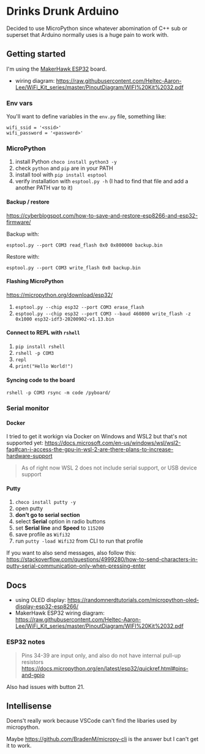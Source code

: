 # Drinks Drunk Arduino

Decided to use MicroPython since whatever abomination of C++ sub or superset that Arduino normally uses is a huge pain to work with.

## Getting started

I'm using the [MakerHawk ESP32](https://www.amazon.co.uk/MakerHawk-Development-0-96inch-Display-Compatible/dp/B076P8GRWV) board.

- wiring diagram: https://raw.githubusercontent.com/Heltec-Aaron-Lee/WiFi_Kit_series/master/PinoutDiagram/WIFI%20Kit%2032.pdf

### Env vars

You'll want to define variables in the `env.py` file, something like:

```
wifi_ssid = '<ssid>'
wifi_password = '<password>'
```

### MicroPython

1. install Python `choco install python3 -y`
1. check `python` and `pip` are in your PATH
1. install tool with `pip install esptool`
1. verify installation with `esptool.py -h` (I had to find that file and add a another PATH var to it)

#### Backup / restore

https://cyberblogspot.com/how-to-save-and-restore-esp8266-and-esp32-firmware/

Backup with:

```
esptool.py --port COM3 read_flash 0x0 0x800000 backup.bin
```

Restore with:

```
esptool.py --port COM3 write_flash 0x0 backup.bin 
```

#### Flashing MicroPython

https://micropython.org/download/esp32/

1. `esptool.py --chip esp32 --port COM3 erase_flash`
1. `esptool.py --chip esp32 --port COM3 --baud 460800 write_flash -z 0x1000 esp32-idf3-20200902-v1.13.bin`

#### Connect to REPL with `rshell`

1. `pip install rshell`
1. `rshell -p COM3`
1. `repl`
1. `print("Hello World!")`

#### Syncing code to the board

```
rshell -p COM3 rsync -m code /pyboard/
```

### Serial monitor

#### Docker

I tried to get it workign via Docker on Windows and WSL2 but that's not supported yet: https://docs.microsoft.com/en-us/windows/wsl/wsl2-faq#can-i-access-the-gpu-in-wsl-2-are-there-plans-to-increase-hardware-support

> As of right now WSL 2 does not include serial support, or USB device support

#### Putty

1. `choco install putty -y`
1. open putty
1. **don't go to serial section**
1. select **Serial** option in radio buttons
1. set **Serial line** and **Speed** to `115200`
1. save profile as `Wifi32`
1. run `putty -load Wifi32` from CLI to run that profile

If you want to also send messages, also follow this: https://stackoverflow.com/questions/4999280/how-to-send-characters-in-putty-serial-communication-only-when-pressing-enter

## Docs

- using OLED display: https://randomnerdtutorials.com/micropython-oled-display-esp32-esp8266/
- MakerHawk ESP32 wiring diagram: https://raw.githubusercontent.com/Heltec-Aaron-Lee/WiFi_Kit_series/master/PinoutDiagram/WIFI%20Kit%2032.pdf

### ESP32 notes

> Pins 34-39 are input only, and also do not have internal pull-up resistors
https://docs.micropython.org/en/latest/esp32/quickref.html#pins-and-gpio

Also had issues with button 21.

## Intellisense

Doens't really work because VSCode can't find the libaries used by micropython.

Maybe https://github.com/BradenM/micropy-cli is the answer but I can't get it to work.

